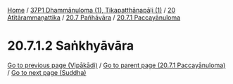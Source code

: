 
[Home](/) / [37P1 Dhammānuloma (1), Tikapaṭṭhānapāḷi (1)](../../../../37P1.md) / [20 Atītārammaṇattika](../../../20.md) / [20.7 Pañhāvāra](../../20.7.md) / [20.7.1 Paccayānuloma](../20.7.1.md)

# 20.7.1.2 Saṅkhyāvāra


[Go to previous page (Vipākādi)](20.7.1.1/Vipakadi.md) / [Go to parent page (20.7.1 Paccayānuloma)](../20.7.1.md) / [Go to next page (Suddha)](20.7.1.2/Suddha.md)


